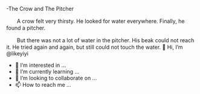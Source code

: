 -The Crow and The Pitcher

　　A crow felt very thirsty. He looked for water everywhere. Finally, he found a pitcher.

　　But there was not a lot of water in the pitcher. His beak could not reach it. He tried again and again, but still could not touch the water. 👋 Hi, I’m @likeyiyi
- 👀 I’m interested in ...
- 🌱 I’m currently learning ...
- 💞️ I’m looking to collaborate on ...
- 📫 How to reach me ...

<!---
likeyiyi/likeyiyi is a ✨ special ✨ repository because its `README.md` (this file) appears on your GitHub profile.
You can click the Preview link to take a look at your changes.
--->
